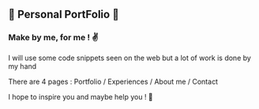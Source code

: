 ## 🌊 Personal PortFolio 🌊

### Make by me, for me ! ✌

I will use some code snippets seen on the web but a lot of work is done by my hand

There are 4 pages : Portfolio / Experiences / About me / Contact

I hope to inspire you and maybe help you ! 🍪

